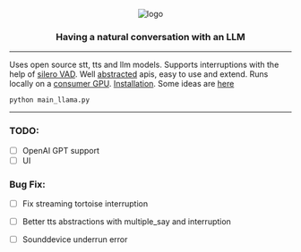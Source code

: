 <div align="center">

![logo](media/logo.gif)

<h3>

Having a natural conversation with an LLM

</h3>

</div>

---

Uses open source stt, tts and llm models.
Supports interruptions with the help of [silero VAD](https://github.com/snakers4/silero-vad).
Well [abstracted](/llm) apis, easy to use and extend.
Runs locally on a [consumer GPU](https://www.nvidia.com/en-us/geforce/graphics-cards/30-series/rtx-3080-3080ti/).
[Installation](INSTALL.md).
Some ideas are [here](Ideas.md)

```shell 
python main_llama.py
```

---

### TODO:
- [ ] OpenAI GPT support
- [ ] UI

### Bug Fix:
- [ ] Fix streaming tortoise interruption
- [ ] Better tts abstractions with multiple_say and interruption
- [ ] Sounddevice underrun error

